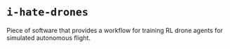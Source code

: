 # `i-hate-drones`
Piece of software that provides a workflow for training RL drone agents for simulated autonomous flight.
